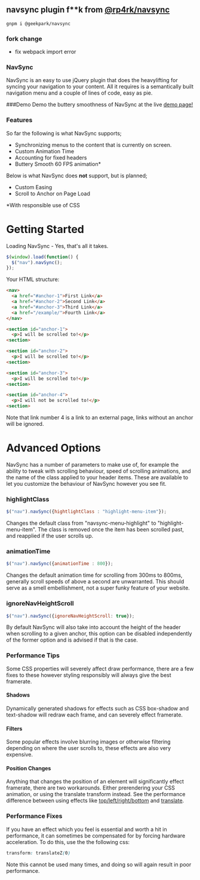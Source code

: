 navsync plugin f**k from [@rp4rk/navsync](https://github.com/rp4rk/navsync)
-------

`gnpm i @geekpark/navsync`

### fork change
* fix webpack import error

### NavSync

NavSync is an easy to use jQuery plugin that does the heavylifting for syncing your navigation to your content. All it requires is a semantically built navigation menu and a couple of lines of code, easy as pie.

###Demo
Demo the buttery smoothness of NavSync at the live [demo page!](http://www.ryanpark.co.uk/navsync)

### Features
So far the following is what NavSync supports;
  - Synchronizing menus to the content that is currently on screen.
  - Custom Animation Time
  - Accounting for fixed headers
  - Buttery Smooth 60 FPS animation*


Below is what NavSync does **not** support, but is planned;
  -  Custom Easing
  -  Scroll to Anchor on Page Load

*With responsible use of CSS

# Getting Started
Loading NavSync - Yes, that's all it takes.
```javascript
$(window).load(function() {
  $("nav").navSync();
});
```
Your HTML structure:
```html
<nav>
  <a href="#anchor-1">First Link</a>
  <a href="#anchor-2">Second Link</a>
  <a href="#anchor-3">Third Link</a>
  <a href="/example/">Fourth Link</a>
</nav>

<section id="anchor-1">
  <p>I will be scrolled to!</p>
<section>

<section id="anchor-2">
  <p>I will be scrolled to!</p>
<section>

<section id="anchor-3">
  <p>I will be scrolled to!</p>
<section>

<section id="anchor-4">
  <p>I will not be scrolled to!</p>
<section>
```

Note that link number 4 is a link to an external page, links without an anchor will be ignored.

# Advanced Options
NavSync has a number of parameters to make use of, for example the ability to tweak with scrolling behaviour, speed of scrolling animations, and the name of the class applied to your header items. These are available to let you customize the behaviour of NavSync however you see fit.
### highlightClass
```javascript
$("nav").navSync({hightlightClass : "highlight-menu-item"});
```
Changes the default class from "navsync-menu-highlight" to "highlight-menu-item". The class is removed once the item has been scrolled past, and reapplied if the user scrolls up.
### animationTime
```javascript
$("nav").navSync({animationTime : 800});
```
Changes the default animation time for scrolling from 300ms to 800ms, generally scroll speeds of above a second are unwarranted. This should serve as a smell embellishment, not a super funky feature of your website.
### ignoreNavHeightScroll
```javascript
$("nav").navSync({ignoreNavHeightScroll: true});
```
By default NavSync will also take into account the height of the header when scrolling to a given anchor, this option can be disabled independently of the former option and is advised if that is the case.

### Performance Tips
Some CSS properties will severely affect draw performance, there are a few fixes to these however styling responsibly will always give the best framerate.

#### Shadows
Dynamically generated shadows for effects such as CSS box-shadow and text-shadow will redraw each frame, and can severely effect framerate.

#### Filters
Some popular effects involve blurring images or otherwise filtering depending on where the user scrolls to, these effects are also very expensive.

#### Position Changes
Anything that changes the position of an element will significantly effect framerate, there are two workarounds. Either prerendering your CSS animation, or using the translate transform instead. See the performance difference between using effects like [top/left/right/bottom](http://codepen.io/paulirish/full/nkwKs) and [translate](http://codepen.io/paulirish/full/LsxyF).

### Performance Fixes
If you have an effect which you feel is essential and worth a hit in performance, it can sometimes be compensated for by forcing hardware acceleration. To do this, use the the following css:
```css
transform: translateZ(0)
```

Note this cannot be used many times, and doing so will again result in poor performance.
